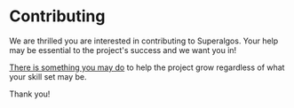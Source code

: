# Contributing

We are thrilled you are interested in contributing to Superalgos. Your help may be essential to the project's success and we want you in!

[There is something you may do](https://superalgos.org/community-contribute.shtml) to help the project grow regardless of what your skill set may be.

Thank you!
